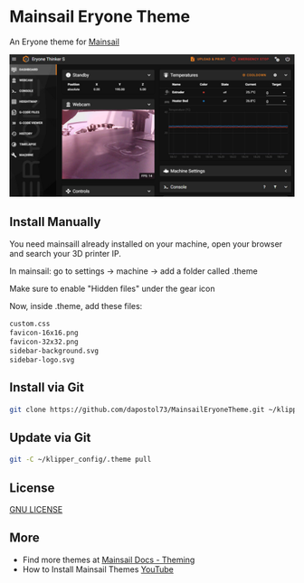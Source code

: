 # Mainsail Eryone Theme
An Eryone theme for [Mainsail](https://docs.mainsail.xyz/)

![Screenshot](screenshot.jpg)

## Install Manually
You need mainsaill already installed on your machine, open your browser and search your 3D printer IP.

In mainsail: go to settings -> machine -> add a folder called .theme

Make sure to enable "Hidden files" under the gear icon 

Now, inside .theme, add these files:
```
custom.css
favicon-16x16.png
favicon-32x32.png
sidebar-background.svg
sidebar-logo.svg
```
## Install via Git
```bash
git clone https://github.com/dapostol73/MainsailEryoneTheme.git ~/klipper_config/.theme
```
## Update via Git
```bash
git -C ~/klipper_config/.theme pull
```

## License
[GNU LICENSE](./LICENSE)

## More
* Find more themes at [Mainsail Docs - Theming](https://docs.mainsail.xyz/theming)
* How to Install Mainsail Themes [YouTube](https://youtu.be/kbSfLQtl4tA) 